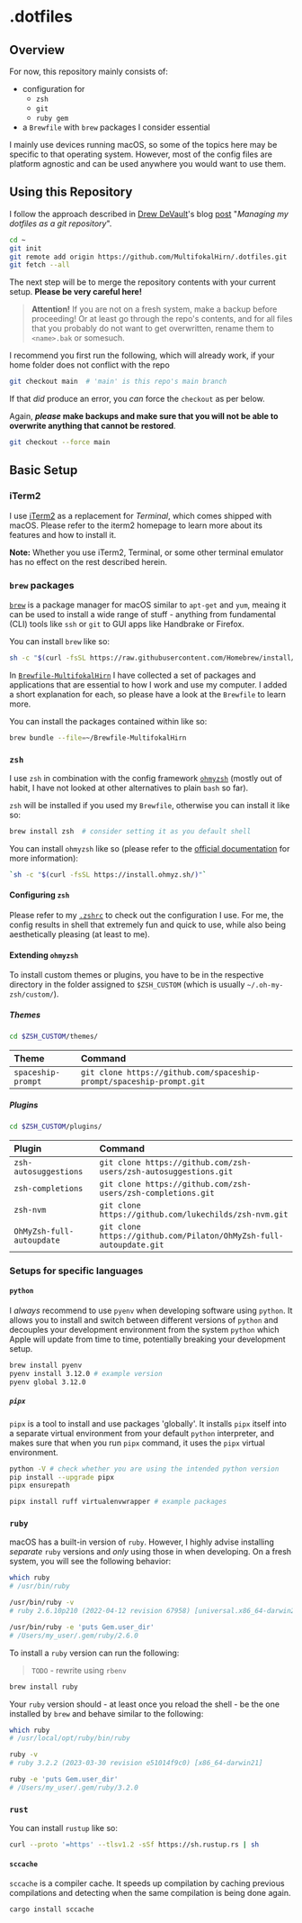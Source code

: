 # .dotfiles

## Overview

For now, this repository mainly consists of:

- configuration for
  - `zsh`
  - `git`
  - `ruby gem`
- a `Brewfile` with `brew` packages I consider essential

I mainly use devices running  macOS, so some of the topics here may be specific
to that operating system. However, most of the config files are platform
agnostic and can be used anywhere you would want to use them.
<!--more-->

## Using this Repository

I follow the approach described in [Drew DeVault](https://drewdevault.com/)'s
blog [post](https://drewdevault.com/2019/12/30/dotfiles.html) "*Managing my
dotfiles as a git repository*".

```bash
cd ~
git init
git remote add origin https://github.com/MultifokalHirn/.dotfiles.git
git fetch --all
```

The next step will be to merge the repository contents with your current
setup. **Please be very careful here!**

> **Attention!**
If you are not on a fresh system, make a backup before proceeding!
Or at least go through the repo's contents, and for all files that you
probably do not want to get overwritten, rename them to `<name>.bak` or somesuch.

I recommend you first run the following, which will already work, if your home folder does not conflict with the repo

``` bash
git checkout main  # 'main' is this repo's main branch 
```

If that *did* produce an error, you *can* force the `checkout` as per below.

Again, ***please* make backups and make sure that you will not be able to overwrite anything that cannot be restored**.

``` bash
git checkout --force main
```

## Basic Setup

### iTerm2

I use [iTerm2](https://iterm2.com) as a replacement for *Terminal*, which comes shipped with macOS. Please refer to the iterm2 homepage to learn more about its features and how to install it.

**Note:** Whether you use iTerm2, Terminal, or some other terminal emulator has no effect on the rest described herein.

### `brew` packages

[`brew`](https://brew.sh) is a package manager for macOS similar to `apt-get` and `yum`, meaing it can be used to install a wide range of stuff - anything from fundamental (CLI) tools like `ssh` or `git` to GUI apps like Handbrake or Firefox.

You can install `brew` like so:

```bash
sh -c "$(curl -fsSL https://raw.githubusercontent.com/Homebrew/install/HEAD/install.sh)"
```

In [`Brewfile-MultifokalHirn`](./Brewfile-MultifokalHirn) I have collected a
set of packages and applications that are essential to how I work and use my computer. I added a short explanation for each, so please have a look at the `Brewfile` to learn more.

You can install the packages contained within like so:

```bash
brew bundle --file=~/Brewfile-MultifokalHirn
```

### `zsh`

I use `zsh` in combination with the config framework
[`ohmyzsh`](https://github.com/ohmyzsh/ohmyzsh) (mostly out of habit, I have
not looked at other alternatives to plain `bash` so far).

`zsh` will be installed if you used my `Brewfile`, otherwise you can install it like so:

```bash
brew install zsh  # consider setting it as you default shell
```

You can install `ohmyzsh` like so (please refer to the
[official documentation](https://github.com/ohmyzsh/ohmyzsh/wiki) for more
information):

```bash
`sh -c "$(curl -fsSL https://install.ohmyz.sh/)"`
```

#### Configuring `zsh`

Please refer to my [`.zshrc`](.zshrc) to check out the configuration I use. For me, the config results in shell that extremely fun and quick to use, while also being aesthetically pleasing (at least to me).

#### Extending `ohmyzsh`

To install custom themes or plugins, you have to be in the respective
directory in the folder assigned to `$ZSH_CUSTOM` (which is usually
`~/.oh-my-zsh/custom/`).

##### Themes

```bash
cd $ZSH_CUSTOM/themes/ 
```

| Theme              | Command                                                              |
| :----------------- | :------------------------------------------------------------------- |
| `spaceship-prompt` | `git clone https://github.com/spaceship-prompt/spaceship-prompt.git` |

##### Plugins

```bash
cd $ZSH_CUSTOM/plugins/ 
```

| Plugin                    | Command                                                            |
| :------------------------ | :----------------------------------------------------------------- |
| `zsh-autosuggestions`     | `git clone https://github.com/zsh-users/zsh-autosuggestions.git`   |
| `zsh-completions`         | `git clone https://github.com/zsh-users/zsh-completions.git`       |
| `zsh-nvm`                 | `git clone https://github.com/lukechilds/zsh-nvm.git`              |
| `OhMyZsh-full-autoupdate` | `git clone https://github.com/Pilaton/OhMyZsh-full-autoupdate.git` |
  
### Setups for specific languages

#### `python`

I *always* recommend to use `pyenv` when developing software using `python`.
It allows you to install and switch between different versions of `python` and
decouples your development environment from the system `python` which Apple
will update from time to time, potentially breaking your development setup.

```bash
brew install pyenv
pyenv install 3.12.0 # example version
pyenv global 3.12.0
```

##### `pipx`

`pipx` is a tool to install and use packages 'globally'.
It installs `pipx` itself into a separate virtual environment from your
default `python` interpreter, and makes sure that when you run `pipx` command,
it uses the `pipx` virtual environment.

```bash
python -V # check whether you are using the intended python version
pip install --upgrade pipx
pipx ensurepath

pipx install ruff virtualenvwrapper # example packages
```

### `ruby`

macOS has a built-in version of `ruby`. However, I highly advise installing
*separate* `ruby` versions and *only* using those in when developing. On a
fresh system, you will see the following behavior:

```bash
which ruby
# /usr/bin/ruby

/usr/bin/ruby -v
# ruby 2.6.10p210 (2022-04-12 revision 67958) [universal.x86_64-darwin21]

/usr/bin/ruby -e 'puts Gem.user_dir'
# /Users/my_user/.gem/ruby/2.6.0
```

To install a `ruby` version can run the following:

> `TODO` - rewrite using `rbenv`

```bash
brew install ruby
```

Your `ruby` version should - at least once you reload the shell - be the one installed by `brew` and behave
similar to the following:

``` bash
which ruby
# /usr/local/opt/ruby/bin/ruby

ruby -v
# ruby 3.2.2 (2023-03-30 revision e51014f9c0) [x86_64-darwin21]

ruby -e 'puts Gem.user_dir'
# /Users/my_user/.gem/ruby/3.2.0
```

### `rust`

You can install `rustup` like so:

```bash
curl --proto '=https' --tlsv1.2 -sSf https://sh.rustup.rs | sh
```

#### `sccache`

`sccache` is a compiler cache. It speeds up compilation by caching previous compilations and detecting when the same compilation is being done again.

```bash
cargo install sccache
```

<!-- 
#### fonts & icons

```bash
brew tap shaunsingh/SFMono-Nerd-Font-Ligaturized
brew install --cask font-sf-mono-nerd-font-ligaturized
brew install hicolor-icon-theme
wget https://github.com/ryanoasis/nerd-fonts/releases/download/v3.1.1/Hack.zip ~/Downloads/Hack.zip
```
brew install orbstack
``` -->
<!-- ```diff
   - plugins=(...)
   + plugins=(... evalcache)
``` -->
